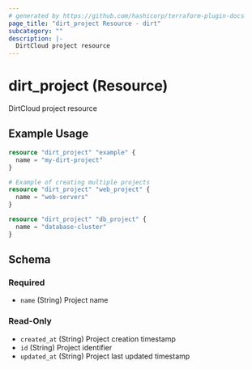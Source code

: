 ```yaml
---
# generated by https://github.com/hashicorp/terraform-plugin-docs
page_title: "dirt_project Resource - dirt"
subcategory: ""
description: |-
  DirtCloud project resource
---
```


# dirt_project (Resource)

DirtCloud project resource

## Example Usage

```terraform
resource "dirt_project" "example" {
  name = "my-dirt-project"
}

# Example of creating multiple projects
resource "dirt_project" "web_project" {
  name = "web-servers"
}

resource "dirt_project" "db_project" {
  name = "database-cluster"
}
```

<!-- schema generated by tfplugindocs -->
## Schema

### Required

- `name` (String) Project name

### Read-Only

- `created_at` (String) Project creation timestamp
- `id` (String) Project identifier
- `updated_at` (String) Project last updated timestamp

